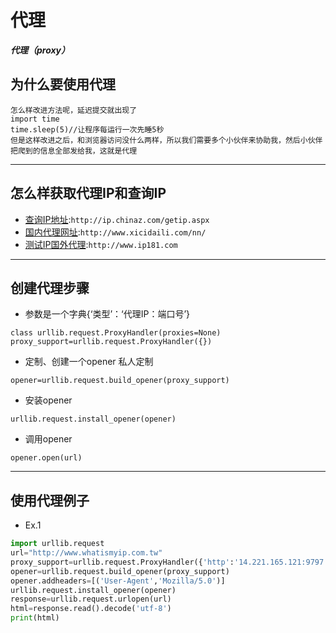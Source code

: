 # 代理
***代理（proxy）***
 
 
 
## 为什么要使用代理
```上一次我们理解了爬虫隐藏客户端请求头的策略，但是服务器也会作相应的反爬虫策略，比如计算提交的频率，如果频率超过，就不让你提交了，
怎么样改进方法呢，延迟提交就出现了
import time
time.sleep(5)//让程序每运行一次先睡5秒
但是这样改进之后，和浏览器访问没什么两样，所以我们需要多个小伙伴来协助我，然后小伙伴把爬到的信息全部发给我，这就是代理
```

***
## 怎么样获取代理IP和查询IP
* [查询IP地址](http://ip.chinaz.com/getip.aspx):`http://ip.chinaz.com/getip.aspx`
* [国内代理网址](http://www.xicidaili.com/nn/):`http://www.xicidaili.com/nn/`
* [测试IP国外代理](http://www.ip181.com):`http://www.ip181.com`

***
## 创建代理步骤
* 参数是一个字典{‘类型’：‘代理IP：端口号’}
```
class urllib.request.ProxyHandler(proxies=None)
proxy_support=urllib.request.ProxyHandler({})
```
* 定制、创建一个opener 私人定制
```
opener=urllib.request.build_opener(proxy_support)
```
* 安装opener
```
urllib.request.install_opener(opener)
```
* 调用opener
```
opener.open(url)
```

***
## 使用代理例子
* Ex.1
```python
import urllib.request
url="http://www.whatismyip.com.tw"
proxy_support=urllib.request.ProxyHandler({'http':'14.221.165.121:9797'})
opener=urllib.request.build_opener(proxy_support)
opener.addheaders=[('User-Agent','Mozilla/5.0')]
urllib.request.install_opener(opener)
response=urllib.request.urlopen(url)
html=response.read().decode('utf-8')
print(html)
```
